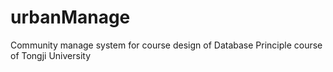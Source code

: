 # urbanManage
Community manage system for course design of Database Principle course of Tongji University 

